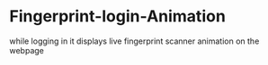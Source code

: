 # Fingerprint-login-Animation
while logging in it displays live fingerprint scanner  animation on the webpage
